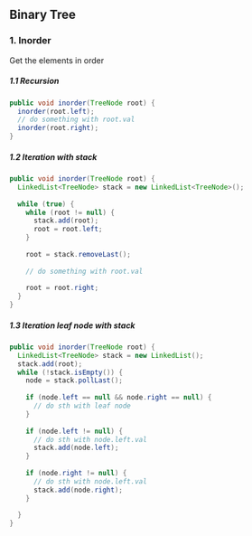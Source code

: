 ## Binary Tree

### 1. Inorder

Get the elements in order

##### 1.1 Recursion

```java
public void inorder(TreeNode root) {
  inorder(root.left);
  // do something with root.val
  inorder(root.right);
}
```

##### 1.2 Iteration with stack

```java
public void inorder(TreeNode root) {
  LinkedList<TreeNode> stack = new LinkedList<TreeNode>();
  
  while (true) {
    while (root != null) {
      stack.add(root);
      root = root.left;
    }
    
    root = stack.removeLast();
    
    // do something with root.val
    
    root = root.right;
  }
}
```

##### 1.3 Iteration leaf node with stack

```java
public void inorder(TreeNode root) {
  LinkedList<TreeNode> stack = new LinkedList();
  stack.add(root);
  while (!stack.isEmpty()) {
    node = stack.pollLast();
    
    if (node.left == null && node.right == null) {
      // do sth with leaf node
    } 
    
    if (node.left != null) {
      // do sth with node.left.val
      stack.add(node.left);
    }
    
    if (node.right != null) {
      // do sth with node.left.val
      stack.add(node.right);
    }
    
  }
}
```



